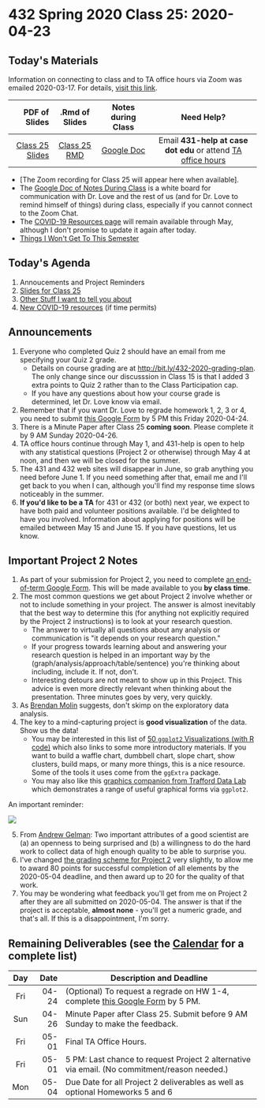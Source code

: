 # 432 Spring 2020 Class 25: 2020-04-23

## Today's Materials

Information on connecting to class and to TA office hours via Zoom was emailed 2020-03-17. For details, [visit this link](https://github.com/THOMASELOVE/2020-432/blob/master/zoom.md). 

PDF of Slides | .Rmd of Slides | Notes during Class | Need Help? 
------------: | :------------------: | :---------------------------: | :------------------------:
[Class 25 Slides](https://github.com/THOMASELOVE/2020-432/blob/master/classes/class25/432_2020_slides25.pdf) | [Class 25 RMD](https://github.com/THOMASELOVE/2020-432/blob/master/classes/class25/432_2020_slides25.Rmd) | [Google Doc](https://docs.google.com/document/d/1VpnXK654mVLJKMnbxMyhvLSEaOwyZhO2itaMf1a3N4U/edit?usp=sharing) | Email **431-help at case dot edu** or attend [TA office hours](https://github.com/THOMASELOVE/2020-432/blob/master/calendar.md#ta-office-hours)

- [The Zoom recording for Class 25 will appear here when available].
- The [Google Doc of Notes During Class](https://docs.google.com/document/d/1VpnXK654mVLJKMnbxMyhvLSEaOwyZhO2itaMf1a3N4U/edit?usp=sharing) is a white board for communication with Dr. Love and the rest of us (and for Dr. Love to remind himself of things) during class, especially if you cannot connect to the Zoom Chat.
- The [COVID-19 Resources page](https://github.com/THOMASELOVE/2020-432/blob/master/covid19resources.md) will remain available through May, although I don't promise to update it again after today.
- [Things I Won't Get To This Semester](https://github.com/THOMASELOVE/2020-432/blob/master/not_this_semester.md)

## Today's Agenda

1. Annoucements and Project Reminders
2. [Slides for Class 25](https://github.com/THOMASELOVE/2020-432/blob/master/classes/class25/432_2020_slides25.pdf)
3. [Other Stuff I want to tell you about](https://github.com/THOMASELOVE/2020-432/blob/master/classes/class25/stuff.md)
4. [New COVID-19 resources](https://github.com/THOMASELOVE/2020-432/blob/master/covid19resources.md) (if time permits)

## Announcements

1. Everyone who completed Quiz 2 should have an email from me specifying your Quiz 2 grade. 
    - Details on course grading are at http://bit.ly/432-2020-grading-plan. The only change since our discusssion in Class 15 is that I added 3 extra points to Quiz 2 rather than to the Class Participation cap.
    - If you have any questions about how your course grade is determined, let Dr. Love know via email.
2. Remember that if you want Dr. Love to regrade homework 1, 2, 3 or 4, you need to submit [this Google Form](http://bit.ly/432-2020-homework-regrade-requests) by 5 PM this Friday 2020-04-24.
3. There is a Minute Paper after Class 25 **coming soon**. Please complete it by 9 AM Sunday 2020-04-26.
4. TA office hours continue through May 1, and 431-help is open to help with any statistical questions (Project 2 or otherwise) through May 4 at noon, and then we will be closed for the summer.
5. The 431 and 432 web sites will disappear in June, so grab anything you need before June 1. If you need something after that, email me and I'll get back to you when I can, although you'll find my response time slows noticeably in the summer.
6. **If you'd like to be a TA** for 431 or 432 (or both) next year, we expect to have both paid and volunteer positions available. I'd be delighted to have you involved. Information about applying for positions will be emailed between May 15 and June 15. If you have questions, let us know.

## Important Project 2 Notes

1. As part of your submission for Project 2, you need to complete [an end-of-term Google Form](https://github.com/THOMASELOVE/2020-432/tree/master/projects/project2#the-end-of-term-google-form). This will be made available to you **by class time**.
2. The most common questions we get about Project 2 involve whether or not to include something in your project. The answer is almost inevitably that the best way to determine this (for anything not explicitly required by the Project 2 instructions) is to look at your research question. 
    - The answer to virtually all questions about any analysis or communication is "it depends on your research question." 
    - If your progress towards learning about and answering your research question is helped in an important way by the (graph/analysis/approach/table/sentence) you're thinking about including, include it. If not, don't. 
    - Interesting detours are not meant to show up in this Project. This advice is even more directly relevant when thinking about the presentation. Three minutes goes by very, very quickly. 
3. As [Brendan Molin](https://twitter.com/bmo_molin/status/969596193692180480?s=11) suggests, don't skimp on the exploratory data analysis.
4. The key to a mind-capturing project is **good visualization** of the data. Show us the data!
    - You may be interested in this list of [50 `ggplot2` Visualizations (with R code)](http://r-statistics.co/Top50-Ggplot2-Visualizations-MasterList-R-Code.html) which also links to some more introductory materials. If you want to build a waffle chart, dumbbell chart, slope chart, show clusters, build maps, or many more things, this is a nice resource. Some of the tools it uses come from the `ggExtra` package.
    - You may also like this [graphics companion from Trafford Data Lab](http://www.trafforddatalab.io/graphics_companion/index.html) which demonstrates a range of useful graphical forms via `ggplot2`.

An important reminder:

![](https://github.com/THOMASELOVE/2020-432/blob/master/classes/class25/figures/turner_tw.png)

5. From [Andrew Gelman](http://andrewgelman.com/2018/03/02/audition-fools-explore/): Two important attributes of a good scientist are (a) an openness to being surprised and (b) a willingness to do the hard work to collect data of high enough quality to be able to surprise you.
6. I've changed [the grading scheme for Project 2](https://github.com/THOMASELOVE/2020-432/blob/master/projects/project2/README.md#grading-project-2) very slightly, to allow me to award 80 points for successful completion of all elements by the 2020-05-04 deadline, and then award up to 20 for the quality of that work.
7. You may be wondering what feedback you'll get from me on Project 2 after they are all submitted on 2020-05-04. The answer is that if the project is acceptable, **almost none** - you'll get a numeric grade, and that's all. If this is a disappointment, I'm sorry. 

## Remaining Deliverables (see the [Calendar](https://github.com/THOMASELOVE/2020-432/blob/master/calendar.md) for a complete list)

Day | Date  | Description and Deadline
:--: | ----: | ----------------------------------------------------------------------------------------------
Fri | 04-24 | (Optional) To request a regrade on HW 1-4, complete [this Google Form](http://bit.ly/432-2020-homework-regrade-requests) by 5 PM.
Sun | 04-26 | Minute Paper after Class 25. Submit before 9 AM Sunday to make the feedback.
Fri | 05-01 | Final TA Office Hours. 
Fri | 05-01 | 5 PM: Last chance to request Project 2 alternative via email. (No commitment/reason needed.)
Mon | 05-04 | Due Date for all Project 2 deliverables as well as optional Homeworks 5 and 6


